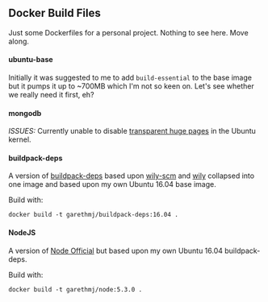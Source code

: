 Docker Build Files
----------------------

Just some Dockerfiles for a personal project. Nothing to see here. Move along.

#### ubuntu-base

Initially it was suggested to me to add `build-essential` to the base image but it pumps it up to ~700MB which I'm not so keen on. Let's see whether we really need it first, eh?

#### mongodb

*ISSUES:*
Currently unable to disable [transparent huge pages](https://docs.mongodb.org/master/tutorial/transparent-huge-pages/) in the Ubuntu kernel.

#### buildpack-deps

A version of [buildpack-deps](https://hub.docker.com/r/library/buildpack-deps/) based upon [wily-scm](https://github.com/docker-library/buildpack-deps/blob/1845b3f918f69b4c97912b0d4d68a5658458e84f/wily/scm/Dockerfile) and [wily](https://github.com/docker-library/buildpack-deps/blob/ca0f463579583f030cb5c8eb2c8dac207709feb5/wily/Dockerfile) collapsed into one image and based upon my own Ubuntu 16.04 base image.

Build with:

	docker build -t garethmj/buildpack-deps:16.04 .

#### NodeJS

A version of [Node Official](https://hub.docker.com/_/node/) but based upon my own Ubuntu 16.04 buildpack-deps.

Build with:

	docker build -t garethmj/node:5.3.0 .


